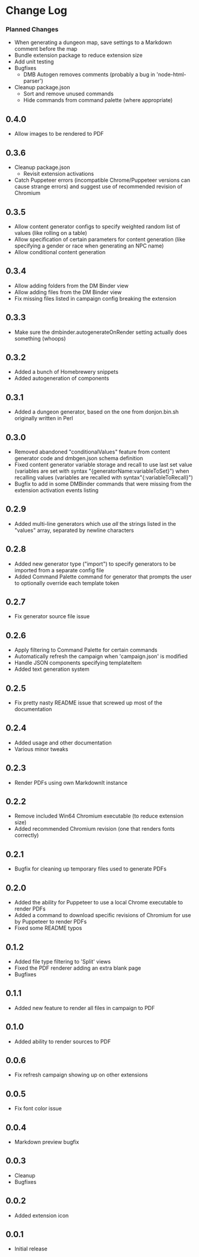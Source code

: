 # Change Log
### Planned Changes
- When generating a dungeon map, save settings to a Markdown comment before the map
- Bundle extension package to reduce extension size
- Add unit testing
- Bugfixes
  - DMB Autogen removes comments (probably a bug in 'node-html-parser')
- Cleanup package.json
  - Sort and remove unused commands
  - Hide commands from command palette (where appropriate)

## 0.4.0
- Allow images to be rendered to PDF

## 0.3.6
- Cleanup package.json
  - Revisit extension activations
- Catch Puppeteer errors (incompatible Chrome/Puppeteer versions can cause strange errors) and suggest use of recommended revision of Chromium

## 0.3.5
- Allow content generator configs to specify weighted random list of values (like rolling on a table)
- Allow specification of certain parameters for content generation (like specifying a gender or race when generating an NPC name)
- Allow conditional content generation

## 0.3.4
- Allow adding folders from the DM Binder view
- Allow adding files from the DM Binder view
- Fix missing files listed in campaign config breaking the extension

## 0.3.3
- Make sure the dmbinder.autogenerateOnRender setting actually does something (whoops)

## 0.3.2
- Added a bunch of Homebrewery snippets
- Added autogeneration of components

## 0.3.1
- Added a dungeon generator, based on the one from donjon.bin.sh originally written in Perl

## 0.3.0
- Removed abandoned "conditionalValues" feature from content generator code and dmbgen.json schema definition
- Fixed content generator variable storage and recall to use last set value (variables are set with syntax "{generatorName:variableToSet}") when recalling values (variables are recalled with syntax"{:variableToRecall}")
- Bugfix to add in some DMBinder commands that were missing from the extension activation events listing

## 0.2.9
- Added multi-line generators which use *all* the strings listed in the "values" array, separated by newline characters

## 0.2.8
- Added new generator type ("import") to specify generators to be imported from a separate config file
- Added Command Palette command for generator that prompts the user to optionally override each template token

## 0.2.7
- Fix generator source file issue

## 0.2.6
- Apply filtering to Command Palette for certain commands
- Automatically refresh the campaign when 'campaign.json' is modified
- Handle JSON components specifying templateItem
- Added text generation system

## 0.2.5
- Fix pretty nasty README issue that screwed up most of the documentation

## 0.2.4
- Added usage and other documentation
- Various minor tweaks

## 0.2.3
- Render PDFs using own MarkdownIt instance

## 0.2.2
- Remove included Win64 Chromium executable (to reduce extension size)
- Added recommended Chromium revision (one that renders fonts correctly)

## 0.2.1
- Bugfix for cleaning up temporary files used to generate PDFs

## 0.2.0
- Added the ability for Puppeteer to use a local Chrome executable to render PDFs
- Added a command to download specific revisions of Chromium for use by Puppeteer to render PDFs
- Fixed some README typos

## 0.1.2
- Added file type filtering to 'Split' views
- Fixed the PDF renderer adding an extra blank page
- Bugfixes

## 0.1.1
- Added new feature to render all files in campaign to PDF

## 0.1.0
- Added ability to render sources to PDF

## 0.0.6
- Fix refresh campaign showing up on other extensions

## 0.0.5
- Fix font color issue

## 0.0.4
- Markdown preview bugfix

## 0.0.3
- Cleanup
- Bugfixes

## 0.0.2
- Added extension icon

## 0.0.1
- Initial release